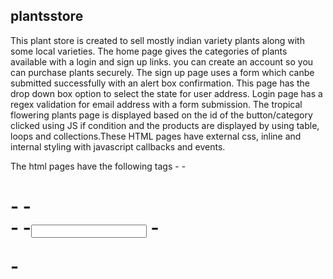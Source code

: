## plantsstore

This plant store is created to sell mostly indian variety plants along with some local varieties. The home page gives the categories of plants available with a login and sign up links. you can create an account so you can purchase plants securely. The sign up page uses a form which canbe submitted successfully with an alert box confirmation. This page has the drop down box option to select the state for user address. Login page has a regex validation for email address with a form submission. The tropical flowering plants page is displayed based on the id of the button/category clicked using JS if condition and the products are displayed by using table, loops and collections.These HTML pages have external css, inline and internal styling with javascript callbacks and events.

The html pages have the following tags 
-<a>
-<h1>
-<img>
-<div>
-<label>
-<input>
-<p>
-<style>
-<form>
-<table>
-<button>
-<body>

with below CSS selectors

-class
-ID
-element
-pseudo
-descendent combinator

These HTML pages have external css, inline and internal styling with javascript callbacks and events.
